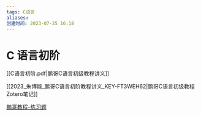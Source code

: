 ```yaml
---
tags: C语言
aliases: 
创建时间: 2023-07-25 16:18
---
```


# C 语言初阶

[[C语言初阶.pdf|鹏哥C语言初级教程讲义]]

[[2023_朱博能_鹏哥C语言初阶教程讲义_KEY-FT3WEH62|鹏哥C语言初级教程Zotero笔记]]




[鹏哥教程-练习题](https://cms.bitejiuyeke.com/clanguage)

